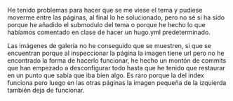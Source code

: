 He tenido problemas para hacer que se me viese el tema y pudiese moverme entre las páginas, al final lo he solucionado, pero no sé si ha sido porque he añadido el submodulo del tema o porque he hecho lo que habíamos comentado en clase de hacer un hugo.yml predeterminado. 

Las imágenes de galeria no he conseguido que se muestren, si que se encuentran porque al inspeccionar la página la imagen tiene url pero no he encontrado la forma de hacerlo funcionar, he hecho un montón de commits que han empezado a desconfigurar todo hasta que he tenido que restaurar en un punto que sabía que iba bien algo. Es raro porque la del index funciona pero luego en las otras páginas la imagen pequeña de la izquierda también deja de funcionar.

